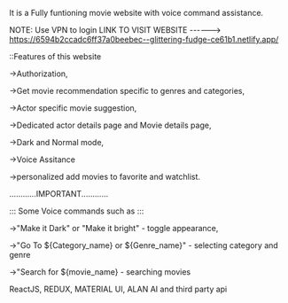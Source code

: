 
It is a Fully funtioning movie website with voice command assistance.

NOTE:  Use VPN to login 
LINK TO VISIT WEBSITE ------>     https://6594b2ccadc6ff37a0beebec--glittering-fudge-ce61b1.netlify.app/

::Features of this website 

->Authorization, 

->Get movie recommendation specific to genres and categories, 

->Actor specific movie suggestion, 

->Dedicated actor details page and Movie details page, 

->Dark and Normal mode, 

->Voice Assitance

->personalized add movies to favorite and watchlist.


............IMPORTANT............

::: Some Voice commands such as :::

->"Make it Dark" or "Make it bright" - toggle appearance,

->"Go To ${Category_name} or ${Genre_name}" - selecting category and genre

->"Search for ${movie_name} - searching movies


ReactJS, REDUX, MATERIAL UI, ALAN AI and third party api

